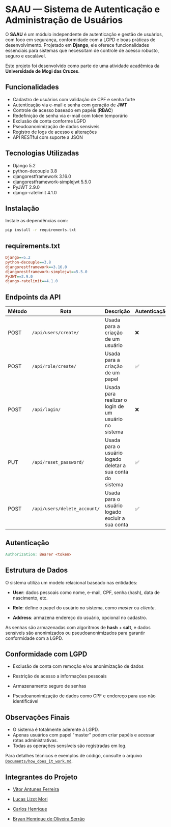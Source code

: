 # SAAU — Sistema de Autenticação e Administração de Usuários

O **SAAU** é um módulo independente de autenticação e gestão de usuários, com foco em segurança, conformidade com a LGPD e boas práticas de desenvolvimento. Projetado em **Django**, ele oferece funcionalidades essenciais para sistemas que necessitam de controle de acesso robusto, seguro e escalável.

Este projeto foi desenvolvido como parte de uma atividade acadêmica da **Universidade de Mogi das Cruzes**.

## Funcionalidades

- Cadastro de usuários com validação de CPF e senha forte  
- Autenticação via e-mail e senha com geração de **JWT**  
- Controle de acesso baseado em papéis (**RBAC**)  
- Redefinição de senha via e-mail com token temporário  
- Exclusão de conta conforme LGPD  
- Pseudoanonimização de dados sensíveis  
- Registro de logs de acesso e alterações  
- API RESTful com suporte a JSON  

## Tecnologias Utilizadas

- Django 5.2
- python-decouple 3.8
- djangorestframework 3.16.0
- djangorestframework-simplejwt 5.5.0
- PyJWT 2.9.0
- django-ratelimit 4.1.0

## Instalação

Instale as dependências com:

```bash
pip install -r requirements.txt
```

## requirements.txt

```ini
Django==5.2
python-decouple==3.8
djangorestframework==3.16.0
djangorestframework-simplejwt==5.5.0
PyJWT==2.9.0
django-ratelimit==4.1.0
```

## Endpoints da API

| Método | Rota                          | Descrição                              | Autenticação |
| ------ | ----------------------------- | -------------------------------------- | ------------ |
| POST   | `/api/users/create/`              | Usada para a criação de um usuário         | ❌|
| POST    | `/api/role/create/`              | Usada para a criação de um papel         | ✅|
| POST    | `/api/login/`              | Usada para realizar o login de um usuário no sistema         | ❌|
| PUT | `/api/reset_password/`              | Usada para o usuário logado deletar a sua conta do sistema         | ✅|
| POST    | `/api/users/delete_account/`              | Usada para o usuário logado excluir a sua conta         | ✅|

## Autenticação

```makefile
Authorization: Bearer <token>
```

## Estrutura de Dados
O sistema utiliza um modelo relacional baseado nas entidades:

- **User**: dados pessoais como nome, e-mail, CPF, senha (hash), data de nascimento, etc.

- **Role**: define o papel do usuário no sistema, como *master* ou *cliente*.

- **Address**: armazena endereço do usuário, opcional no cadastro.

As senhas são armazenadas com algoritmos de **hash** + **salt**, e dados sensíveis são anonimizados ou pseudoanonimizados para garantir conformidade com a LGPD.

## Conformidade com LGPD

- Exclusão de conta com remoção e/ou anonimização de dados

- Restrição de acesso a informações pessoais

- Armazenamento seguro de senhas

- Pseudoanonimização de dados como CPF e endereço para uso não identificável

## Observações Finais
- O sistema é totalmente aderente à LGPD.
- Apenas usuários com papel "master" podem criar papéis e acessar rotas administrativas.
- Todas as operações sensíveis são registradas em log.

Para detalhes técnicos e exemplos de código, consulte o arquivo [`Documents/how_does_it_work.md`](https://github.com/FlamingoLindo/SAAU/blob/main/Documents/how_does_it_work.md).

## Integrantes do Projeto

- [Vitor Antunes Ferreira](https://github.com/FlamingoLindo)

- [Lucas Lizot Mori](https://github.com/LLizot)

- [Carlos Henrique](https://github.com/carloosz)

- [Bryan Henrique de Oliveira Serrão](https://github.com/bryanhenriquek)